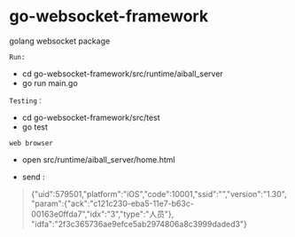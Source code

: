# go-websocket-framework
golang websocket package


````Run:````

- cd go-websocket-framework/src/runtime/aiball_server
- go run main.go


```Testing：```


- cd go-websocket-framework/src/test
- go test


```web browser```

- open src/runtime/aiball_server/home.html

- send : 
 
 > {"uid":579501,"platform":"iOS","code":10001,"ssid":"","version":"1.30",
"param":{"ack":"c121c230-eba5-11e7-b63c-00163e0ffda7","idx":"3","type":"人员"},
"idfa":"2f3c365736ae9efce5ab2974806a8c3999daded3"}  